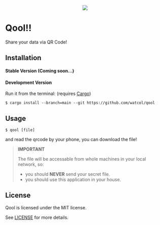 <div align="center"><img src="https://raw.githubusercontent.com/watcol/qool/main/assets/logo_white.svg"></div>

# Qool!!
Share your data via QR Code!

## Installation
#### Stable Version (Coming soon...)
#### Development Version
Run it from the terminal: (requires [Cargo](https://github.com/rust-lang/cargo))
```shell
$ cargo install --branch=main --git https://github.com/watcol/qool
```

## Usage
```shell
$ qool [file]
```
and read the qrcode by your phone, you can download the file!

> **IMPORTANT**
>
> The file will be accessable from whole machines in your local network,
> so:
>
> - you should **NEVER** send your secret file.
> - you should use this application in your house.

## License
Qool is licensed under the MIT license.

See [LICENSE](https://github.com/watcol/qool/blob/main/LICENSE) for more details.
